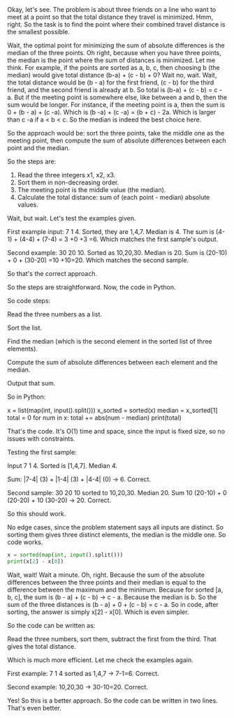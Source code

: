<think>
Okay, let's see. The problem is about three friends on a line who want to meet at a point so that the total distance they travel is minimized. Hmm, right. So the task is to find the point where their combined travel distance is the smallest possible.

Wait, the optimal point for minimizing the sum of absolute differences is the median of the three points. Oh right, because when you have three points, the median is the point where the sum of distances is minimized. Let me think. For example, if the points are sorted as a, b, c, then choosing b (the median) would give total distance (b-a) + (c - b) + 0? Wait no, wait. Wait, the total distance would be (b - a) for the first friend, (c - b) for the third friend, and the second friend is already at b. So total is (b-a) + (c - b) = c - a. But if the meeting point is somewhere else, like between a and b, then the sum would be longer. For instance, if the meeting point is a, then the sum is 0 + (b - a) + (c -a). Which is (b -a) + (c -a) = (b + c) - 2a. Which is larger than c -a if a < b < c. So the median is indeed the best choice here.

So the approach would be: sort the three points, take the middle one as the meeting point, then compute the sum of absolute differences between each point and the median.

So the steps are:

1. Read the three integers x1, x2, x3.
2. Sort them in non-decreasing order.
3. The meeting point is the middle value (the median).
4. Calculate the total distance: sum of (each point - median) absolute values.

Wait, but wait. Let's test the examples given.

First example input: 7 1 4. Sorted, they are 1,4,7. Median is 4. The sum is (4-1) + (4-4) + (7-4) = 3 +0 +3 =6. Which matches the first sample's output.

Second example: 30 20 10. Sorted as 10,20,30. Median is 20. Sum is (20-10) + 0 + (30-20) =10 +10=20. Which matches the second sample.

So that's the correct approach.

So the steps are straightforward. Now, the code in Python.

So code steps:

Read the three numbers as a list.

Sort the list.

Find the median (which is the second element in the sorted list of three elements).

Compute the sum of absolute differences between each element and the median.

Output that sum.

So in Python:

x = list(map(int, input().split()))
x_sorted = sorted(x)
median = x_sorted[1]
total = 0
for num in x:
    total += abs(num - median)
print(total)

That's the code. It's O(1) time and space, since the input is fixed size, so no issues with constraints.

Testing the first sample:

Input 7 1 4. Sorted is [1,4,7]. Median 4.

Sum: |7-4| (3) + |1-4| (3) + |4-4| (0) → 6. Correct.

Second sample: 30 20 10 sorted to 10,20,30. Median 20. Sum 10 (20-10) + 0 (20-20) + 10 (30-20) → 20. Correct.

So this should work.

No edge cases, since the problem statement says all inputs are distinct. So sorting them gives three distinct elements, the median is the middle one. So code works.
</think>

```python
x = sorted(map(int, input().split()))
print(x[2] - x[0])
```

Wait, wait! Wait a minute. Oh, right. Because the sum of the absolute differences between the three points and their median is equal to the difference between the maximum and the minimum. Because for sorted [a, b, c], the sum is (b - a) + (c - b) → c - a. Because the median is b. So the sum of the three distances is (b - a) + 0 + (c - b) = c - a. So in code, after sorting, the answer is simply x[2] - x[0]. Which is even simpler.

So the code can be written as:

Read the three numbers, sort them, subtract the first from the third. That gives the total distance.

Which is much more efficient. Let me check the examples again.

First example: 7 1 4 sorted as 1,4,7 → 7-1=6. Correct.

Second example: 10,20,30 → 30-10=20. Correct.

Yes! So this is a better approach. So the code can be written in two lines. That's even better.